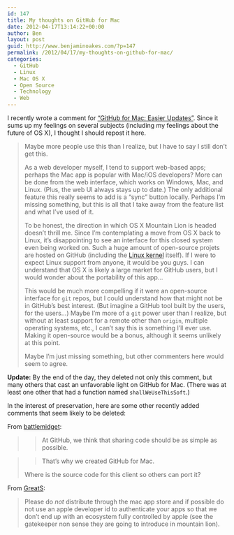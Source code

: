 ```yaml
---
id: 147
title: My thoughts on GitHub for Mac
date: 2012-04-17T13:14:22+00:00
author: Ben
layout: post
guid: http://www.benjaminoakes.com/?p=147
permalink: /2012/04/17/my-thoughts-on-github-for-mac/
categories:
  - GitHub
  - Linux
  - Mac OS X
  - Open Source
  - Technology
  - Web
---
```

I recently wrote a comment for [&#8220;GitHub for Mac: Easier Updates&#8221;](https://github.com/blog/1102-github-for-mac-easier-updates). Since it sums up my feelings on several subjects (including my feelings about the future of OS X), I thought I should repost it here.

> Maybe more people use this than I realize, but I have to say I still don&#8217;t get this.
> 
> As a web developer myself, I tend to support web-based apps; perhaps the Mac app is popular with Mac/iOS developers? More can be done from the web interface, which works on Windows, Mac, and Linux. (Plus, the web UI always stays up to date.) The only additional feature this really seems to add is a &#8220;sync&#8221; button locally. Perhaps I&#8217;m missing something, but this is all that I take away from the feature list and what I&#8217;ve used of it.
> 
> To be honest, the direction in which OS X Mountain Lion is headed doesn&#8217;t thrill me. Since I&#8217;m contemplating a move from OS X back to Linux, it&#8217;s disappointing to see an interface for this closed system even being worked on. Such a huge amount of open-source projets are hosted on GitHub (including the [Linux kernel](https://github.com/torvalds/linux) itself). If I were to expect Linux support from anyone, it would be you guys. I can understand that OS X is likely a large market for GitHub users, but I would wonder about the portability of this app&#8230;
> 
> This would be much more compelling if it were an open-source interface for `git` repos, but I could understand how that might not be in GitHub&#8217;s best interest. (But imagine a GitHub tool built by the users, for the users&#8230;) Maybe I&#8217;m more of a `git` power user than I realize, but without at least support for a remote other than `origin`, multiple operating systems, etc., I can&#8217;t say this is something I&#8217;ll ever use. Making it open-source would be a bonus, although it seems unlikely at this point.
> 
> Maybe I&#8217;m just missing something, but other commenters here would seem to agree.

**Update:** By the end of the day, they deleted not only this comment, but many others that cast an unfavorable light on GitHub for Mac. (There was at least one other that had a function named `shallWeUseThisSoft`.)

In the interest of preservation, here are some other recently added comments that seem likely to be deleted:

From [battlemidget](http://github.com/battlemidget):

> > At GitHub, we think that sharing code should be as simple as possible.
  
> > That’s why we created GitHub for Mac. 
> 
> Where is the source code for this client so others can port it?

From [GreatS](http://github.com/GreatS):

> Please do _not_ distribute through the mac app store and if possible do not use an apple developer id to authenticate your apps so that we don&#8217;t end up with an ecosystem fully controlled by apple (see the gatekeeper non sense they are going to introduce in mountain lion).